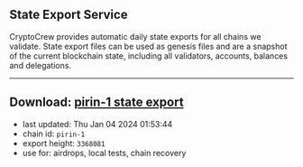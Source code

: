 ## State Export Service
CryptoCrew provides automatic daily state exports for all chains we validate. State export files can be used as genesis files and are a snapshot of the current blockchain state, including all validators, accounts, balances and delegations.

---
**Download: [pirin-1 state export](https://dl.ccvalidators.com/SERVICE/nolus/pirin-1_export_3368081.json)**
---

- last updated: Thu Jan 04 2024 01:53:44
- chain id: `pirin-1`
- export height: `3368081`
- use for: airdrops, local tests, chain recovery
